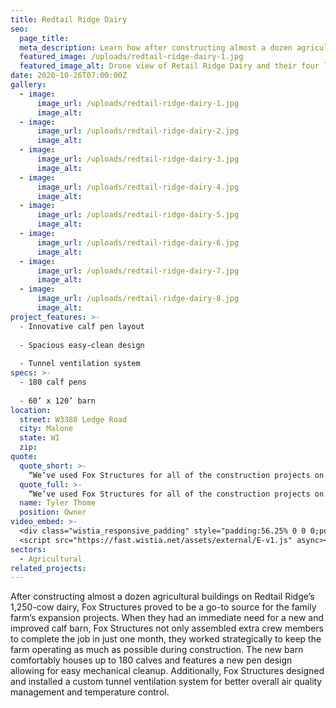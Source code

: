 ```yaml
---
title: Redtail Ridge Dairy
seo:
  page_title:
  meta_description: Learn how after constructing almost a dozen agricultural buildings at Redtail Ridge, Fox Structures is the go-to source for the farm’s expansion projects.
  featured_image: /uploads/redtail-ridge-dairy-1.jpg
  featured_image_alt: Drone view of Retail Ridge Dairy and their four large storage buildings and cattle barns
date: 2020-10-26T07:00:00Z
gallery: 
  - image: 
      image_url: /uploads/redtail-ridge-dairy-1.jpg
      image_alt:
  - image: 
      image_url: /uploads/redtail-ridge-dairy-2.jpg
      image_alt:
  - image: 
      image_url: /uploads/redtail-ridge-dairy-3.jpg
      image_alt:
  - image: 
      image_url: /uploads/redtail-ridge-dairy-4.jpg
      image_alt:
  - image: 
      image_url: /uploads/redtail-ridge-dairy-5.jpg
      image_alt:
  - image: 
      image_url: /uploads/redtail-ridge-dairy-6.jpg
      image_alt:
  - image: 
      image_url: /uploads/redtail-ridge-dairy-7.jpg
      image_alt:
  - image: 
      image_url: /uploads/redtail-ridge-dairy-8.jpg
      image_alt:
project_features: >-
  - Innovative calf pen layout
  
  - Spacious easy-clean design
  
  - Tunnel ventilation system
specs: >-
  - 180 calf pens
  
  - 60’ x 120’ barn
location:
  street: W3388 Ledge Road
  city: Malone
  state: WI
  zip:
quote:
  quote_short: >-
    “We’ve used Fox Structures for all of the construction projects on our farm including a milking parlor, heifer barn, shop with wash bay and many free-stall barns.”
  quote_full: >-
    “We’ve used Fox Structures for all of the construction projects on our farm including a milking parlor, heifer barn, shop with wash bay and many free-stall barns. Each time, we have found their crews to be dependable, timely and always producing high-quality work. They are easy to get along with and particular about details. We have appreciated their flexibility when changes needed to be made. I would recommend Fox Structures.”
  name: Tyler Thome
  position: Owner
video_embed: >-
  <div class="wistia_responsive_padding" style="padding:56.25% 0 0 0;position:relative;"><div class="wistia_responsive_wrapper" style="height:100%;left:0;position:absolute;top:0;width:100%;"><iframe src="https://fast.wistia.net/embed/iframe/h9ufcwvgw4?videoFoam=true" title="Fox Structures Redtail Ridge Drone Shots Video" allow="autoplay; fullscreen" allowtransparency="true" frameborder="0" scrolling="no" class="wistia_embed" name="wistia_embed" msallowfullscreen width="100%" height="100%"></iframe></div></div>
  <script src="https://fast.wistia.net/assets/external/E-v1.js" async></script>
sectors:
  - Agricultural
related_projects: 
---
```


After constructing almost a dozen agricultural buildings on Redtail Ridge’s 1,250-cow dairy, Fox Structures proved to be a go-to source for the family farm’s expansion projects. When they had an immediate need for a new and improved calf barn, Fox Structures not only assembled extra crew members to complete the job in just one month, they worked strategically to keep the farm operating as much as possible during construction. The new barn comfortably houses up to 180 calves and features a new pen design allowing for easy mechanical cleanup. Additionally, Fox Structures designed and installed a custom tunnel ventilation system for better overall air quality management and temperature control.